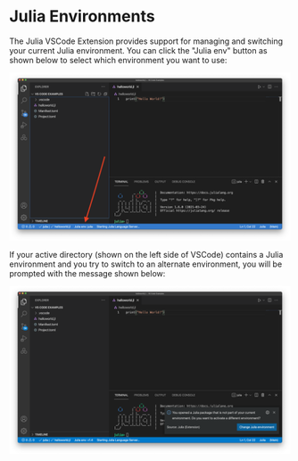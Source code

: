 # Julia Environments

The Julia VSCode Extension provides support for managing and switching your current Julia environment. You can click the "Julia env" button as shown below to select which environment you want to use:

![Env selection](../images/env-select.png)

If your active directory (shown on the left side of VSCode) contains a Julia environment and you try to switch to an alternate environment, you will be prompted with the message shown below:

![Alternate Env selection](../images/alt-env-select.png)
